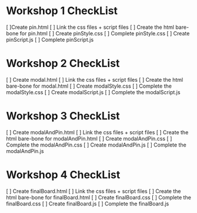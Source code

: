 # Workshop 1 CheckList 
[ ]Create pin.html
[ ] Link the css files + script files
[ ] Create the html bare-bone for pin.html
[ ] Create pinStyle.css
[ ] Complete pinStyle.css
[ ] Create pinScript.js
[ ] Complete pinScript.js

# Workshop 2 CheckList 
[ ] Create modal.html
[ ] Link the css files + script files
[ ] Create the html bare-bone for modal.html
[ ] Create modalStyle.css
[ ] Complete the modalStyle.css
[ ] Create modalScript.js
[ ] Complete the modalScript.js

# Workshop 3 CheckList 
[ ] Create modalAndPin.html
[ ] Link the css files + script files
[ ] Create the html bare-bone for modalAndPin.html
[ ] Create modalAndPin.css
[ ] Complete the modalAndPin.css
[ ] Create modalAndPin.js
[ ] Complete the modalAndPin.js

# Workshop 4 CheckList 
[ ] Create finalBoard.html
[ ] Link the css files + script files
[ ] Create the html bare-bone for finalBoard.html
[ ] Create finalBoard.css
[ ] Complete the finalBoard.css
[ ] Create finalBoard.js
[ ] Complete the finalBoard.js
